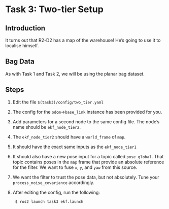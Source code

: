 # Task 3: Two-tier Setup

## Introduction

It turns out that R2-D2 has a map of the warehouse! He’s going to use it to localise himself.

## Bag Data

As with Task 1 and Task 2, we will be using the planar bag dataset.

## Steps

1. Edit the file `$(task3)/config/two_tier.yaml`
1. The config for the `odom`->`base_link` instance has been provided for you.
1. Add parameters for a second node to the same config file. The node’s name should be `ekf_node_tier2`.
1. The `ekf_node_tier2` should have a `world_frame` of `map`.
1. It should have the exact same inputs as the `ekf_node_tier1`
1. It should also have a new pose input for a topic called `pose_global`. That topic contains poses in the `map` frame that provide an absolute reference for the filter. We want to fuse `x`, `y`, and `yaw` from this source.
1. We want the filter to trust the pose data, but not absolutely. Tune your `process_noise_covariance` accordingly.
1. After editing the config, run the following:

        $ ros2 launch task3 ekf.launch
